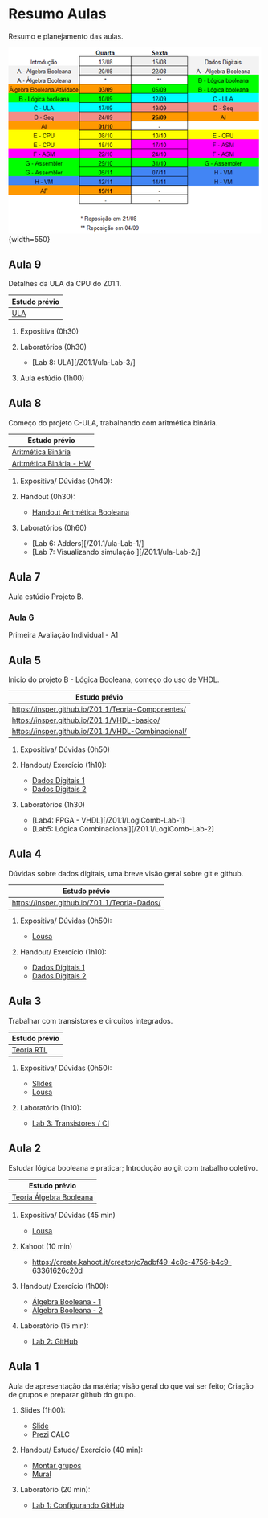 # Resumo Aulas

Resumo e planejamento das aulas.

![](https://github.com/Insper/Z01.1/raw/master/Planejamento.png){width=550}

<!--
## Aula 13 - nasm jmp 
 
- Próxima avaliação 30/10
    - ULA 
    - Lógica Sequencial
    - Z01
    - nasm
    
- Expositiva periféricos e jump

Labs:
    - Lab 11: Assembly
    - Lab 12: Periféricos 
    - Lab 13: saltos (jmp) 
    - Lab 14: praticando nasm 
 
## Aula 12 - 2/10 - Sexta

- Vocês devem trabalhar no grupo no Teams (não vale whatsapp)
    - iremos começar dar falta para quem não estiver trabalhando em grupo no grupo.
- Não tem prova durante AI
    - próxima avaliação (A2): 23/10    SEXTA: HW e SW

- Expositiva (~0h45):

    1. Um pouco sobre memória
    1. Arquitetura Z01 e introdução assembly

-  Labs e Teoria (~1h15):

-->

## Aula 9

Detalhes da ULA da CPU do Z01.1.

| Estudo prévio                                     |
|---------------------------------------------------|
| [ULA](https://insper.github.io/Z01.1/Teoria-ULA/) |

1. Expositiva (0h30)
   
1. Laboratórios (0h30)
   - [Lab 8: ULA][/Z01.1/ula-Lab-3/]

1. Aula estúdio (1h00)

## Aula 8 

Começo do projeto C-ULA, trabalhando com aritmética binária.

| Estudo prévio                                                                           |
|-----------------------------------------------------------------------------------------|
| [Aritmética Binária](https://insper.github.io/Z01.1/Teoria-Aritmetica-Binaria/)         |
| [Aritmética Binária - HW](https://insper.github.io/Z01.1/Teoria-Aritmetica-Binaria-HW/) |

1. Expositiva/ Dúvidas (0h40):

1. Handout (0h30):
   - [Handout Aritmética Booleana](https://github.com/Insper/Z01.1/blob/master/Exercicios/Exercicio-Aritmetica-Booleana.pdf)

1. Laboratórios (0h60)
   - [Lab 6: Adders][/Z01.1/ula-Lab-1/]
   - [Lab 7: Visualizando simulação ][/Z01.1/ula-Lab-2/]

## Aula 7

Aula estúdio Projeto B.

### Aula 6

Primeira Avaliação Individual - A1

## Aula 5 

Inicio do projeto B - Lógica Booleana, começo do uso de VHDL.

| Estudo prévio                                      |
|----------------------------------------------------|
| https://insper.github.io/Z01.1/Teoria-Componentes/ |
| https://insper.github.io/Z01.1/VHDL-basico/        |
| https://insper.github.io/Z01.1/VHDL-Combinacional/ |

1. Expositiva/ Dúvidas (0h50)

1. Handout/ Exercício (1h10):
    - [Dados Digitais 1](https://docs.google.com/spreadsheets/d/1rN_zQqYaVI8PjAhKqEBCmY-_06I0X9dD0RddcI-miJs/edit?usp=sharing)
    - [Dados Digitais 2](https://insper.github.io/Z01.1/Exercicio-Dados-2/)

   
1. Laboratórios (1h30)
   - [Lab4: FPGA - VHDL][/Z01.1/LogiComb-Lab-1]
   - [Lab5: Lógica Combinacional][/Z01.1/LogiComb-Lab-2]

## Aula 4

Dúvidas sobre dados digitais, uma breve visão geral sobre git e github.

| Estudo prévio                                |
|----------------------------------------------|
| https://insper.github.io/Z01.1/Teoria-Dados/ |

1. Expositiva/ Dúvidas (0h50):
    - [Lousa](https://github.com/Insper/Z01.1/raw/master/Materias-Aula/04-Dados-Digitais-Lousa.png)

1. Handout/ Exercício (1h10):
    - [Dados Digitais 1](https://docs.google.com/spreadsheets/d/1rN_zQqYaVI8PjAhKqEBCmY-_06I0X9dD0RddcI-miJs/edit?usp=sharing)
    - [Dados Digitais 2](https://insper.github.io/Z01.1/Exercicio-Dados-2/)

## Aula 3

Trabalhar com transistores e circuitos integrados.

| Estudo prévio                                            |
|----------------------------------------------------------|
| [Teoria RTL](https://insper.github.io/Z01.1/Teoria-RTL/) |

1. Expositiva/ Dúvidas  (0h50):
    - [Slides](https://github.com/Insper/Z01.1/raw/master/Materias-Aula/03-Transitores-CI-Slides.pdf)
    - [Lousa](https://github.com/Insper/Z01.1/raw/master/Materias-Aula/03-Transitores-CI-Lousa.pdf.png)

1. Laboratório (1h10):
    - [Lab 3: Transistores / CI](https://insper.github.io/Z01.1/A-Transistores-Lab-1/)

## Aula 2 

Estudar lógica booleana e praticar; Introdução ao git com trabalho coletivo.

| Estudo prévio                                                                      |
|------------------------------------------------------------------------------------|
| [Teoria Álgebra Booleana](https://insper.github.io/Z01.1/Teoria-Algebra-Booleana/) |

1. Expositiva/ Dúvidas  (45 min)
    - [Lousa](https://github.com/Insper/Z01.1/raw/master/Materias-Aula/02-Algebra-Booleana-Lousa.png) 
    
1. Kahoot (10 min)
    - https://create.kahoot.it/creator/c7adbf49-4c8c-4756-b4c9-63361626c20d

1. Handout/ Exercício (1h00):
    - [Álgebra Booleana - 1](/Z01.1/Exercicio-Algebra-Booleana-1)
    - [Álgebra Booleana - 2](/Z01.1/Exercicio-Algebra-Booleana-2)

1. Laboratório (15 min): 
    - [Lab 2: GitHub](/Z01.1/A-Ambiente-Lab-2)

## Aula 1

Aula de apresentação da matéria; visão geral do que vai ser feito; Criação de grupos e preparar github do grupo.

1. Slides (1h00):
    - [Slide](https://github.com/Insper/Z01.1/raw/master/Materias-Aula/01-Introducao-Slides.pdf)
    - [Prezi](https://prezi.com/view/InQMPs4wjxMtznUGlW6L/)
    CALC
    
1. Handout/ Estudo/ Exercício (40 min):
    - [Montar grupos](https://docs.google.com/spreadsheets/d/1hbrLelEdeRQr9siGwYfisSL55E5JMIX5kgyoh7u47yY/edit?usp=sharing)
    - [Mural](https://app.mural.co/t/elementos9119/m/elementos9119/1597285239955/b0ee33c2c314f45deed54bff567249274e9cccc6)
   
1. Laboratório (20 min): 
    - [Lab 1: Configurando GitHub](/Z01.1/A-Ambiente-Lab-1)
